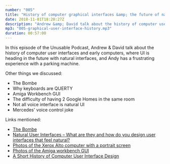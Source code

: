 ```yaml
---
number: "005"
title: "History of computer graphical interfaces &amp; the future of natural UI"
date: 2018-11-01T18:20:27Z
description: "Andrew &amp; David talk about the history of computer user interfaces &amp; early computers, where UI is heading in the future with natural interfaces, &amp; Andy has a frustrating experience with a parking machine."
mp3: "005-graphical-user-interface-history.mp3"
duration: 00:57:00
---
```


In this episode of the Unusable Podcast, Andrew &amp; David talk about the history of computer user interfaces and early computers, where UI is heading in the future with natural interfaces, and Andy has a frustrating experience with a parking machine.

Other things we discussed:
* The Bombe
* Why keyboards are QUERTY
* Amiga Workbench GUI
* The difficulty of having 2 Google Homes in the same room
* Not all voice interface is natural UI
* Mercedes' voice control joke


Links mentioned:
* [The Bombe](https://en.wikipedia.org/wiki/Bombe)
* [Natural User Interfaces – What are they and how do you design user interfaces that feel natural?](https://www.interaction-design.org/literature/article/natural-user-interfaces-what-are-they-and-how-do-you-design-user-interfaces-that-feel-natural)
* [Photos of the Xerox Alto computer with a portrait screen](https://www.google.co.uk/search?q=xerox+alto&source=lnms&tbm=isch&sa=X&ved=0ahUKEwjNtN2M6bPeAhURQMAKHc-EAHAQ_AUIDigB&biw=1672&bih=854)
* [Photos of the Amiga workbench GUI](https://www.google.co.uk/search?q=amiga+workbench&source=lnms&tbm=isch&sa=X&ved=0ahUKEwiCzNao6rPeAhWONcAKHdckCDoQ_AUIDigB&biw=1672&bih=854)
* [A Short History of Computer User Interface Design](https://medium.theuxblog.com/a-short-history-of-computer-user-interface-design-29a916e5c2f5)